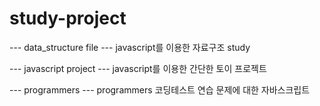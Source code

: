 # study-project
--- data_structure file ---
javascript를 이용한 자료구조 study

--- javascript project ---
javascript를 이용한 간단한 토이 프로젝트

--- programmers ---
programmers 코딩테스트 연습 문제에 대한 자바스크립트 
